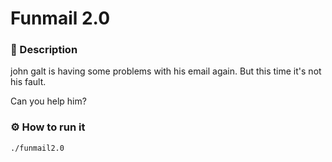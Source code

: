 # Funmail 2.0
### 📄 Description
john galt is having some problems with his email again. But this time it's not his fault. 

Can you help him?


### ⚙ How to run it
```bash
./funmail2.0
```
